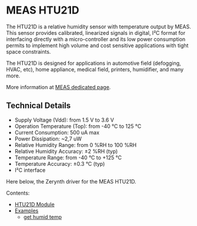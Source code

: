 # MEAS HTU21D

The HTU21D is a relative humidity sensor with temperature output by MEAS. This sensor provides calibrated, linearized signals in digital, I²C format for interfacing directly with a micro-controller and its low power consumption permits to implement high volume and cost sensitive applications with tight space constraints.

The HTU21D is designed for applications in automotive field (defogging, HVAC, etc), home appliance, medical field, printers, humidifier, and many more.

More information at [MEAS dedicated page](http://www.te.com/usa-en/product-CAT-HSC0004.html#mdp-tabs-content).

## Technical Details


* Supply Voltage (Vdd): from 1.5 V to 3.6 V
* Operation Temperature (Top): from -40 °C to 125 °C
* Current Consumption: 500 uA max
* Power Dissipation: ~2,7 uW
* Relative Humidity Range: from 0 %RH to 100 %RH
* Relative Humidity Accuracy: ±2 %RH (typ)
* Temperature Range: from -40 °C to +125 °C
* Temperature Accuracy: ±0.3 °C (typ)
* I²C interface

Here below, the Zerynth driver for the MEAS HTU21D.


Contents:

-   [HTU21D Module](/latest/reference/libs/meas/htu21d/docs/htu21d/)
-   [Examples](/latest/reference/libs/meas/htu21d/docs/examples/)
    -   [get humid temp](/latest/reference/libs/meas/htu21d/docs/examples/#read-humidity-and-temperature-values-from-htu21d)
<!--stackedit_data:
eyJoaXN0b3J5IjpbLTQ2MzQyMDQxMV19
-->